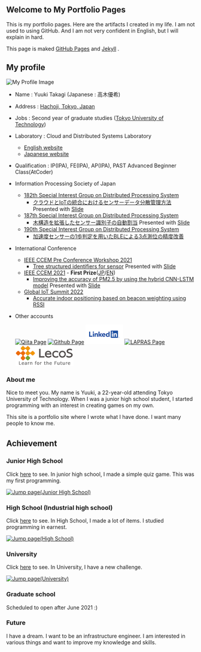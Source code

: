 
## Welcome to My Portfolio Pages

This is my portfolio pages. Here are the artifacts I created in my life. 
I am not used to using GitHub. And I am not very confident in English, but I will explain in hard.

This page is maked [GitHub Pages](https://github.com/) and [Jekyll](https://jekyllrb.com/) .

<!-- Click [here](https://github.com/7vvXi/portfolio/) to change. -->

## My profile

![My Profile Image](/images/Img200.jpg)

- Name : Yuuki Takagi (Japanese : 高木優希)
- Address : [Hachoji, Tokyo, Japan](https://en.wikipedia.org/wiki/Hachioji)
- Jobs : Second year of graduate studies ([Tokyo University of Technology](https://www.teu.ac.jp/english/index.html))
- Laboratory : Cloud and Distributed Systems Laboratory
  - [English website](https://www.tak-cslab.org/)
  - [Japanese website](https://ja.tak-cslab.org/)
- Qualification : IP(IPA), FE(IPA), AP(IPA), PAST Advanced Beginner Class(AtCoder)
- Information Processing Society of Japan
  - [182th Special Interest Group on Distributed Processing System](https://www.ipsjdps.org/node/232)
    - [クラウドとIoTの統合におけるセンサーデータ分散管理方法](http://id.nii.ac.jp/1001/00203908/) Presented with [Slide](https://drive.google.com/file/d/19flpFshYi3xi4IV0n2biP-tXE1f1PwtA/view?usp=sharing)
  - [187th Special Interest Group on Distributed Processing System](https://www.ipsjdps.org/node/241)
    - [木構造を拡張したセンサー識別子の自動割当](http://id.nii.ac.jp/1001/00211239/) Presented with [Slide](https://drive.google.com/file/d/1zMqRmaKGPoAjYB3VNyKnUmE-xqJ1a6KS/view?usp=sharing)
  - [190th Special Interest Group on Distributed Processing System](https://www.ipsjdps.org/node/247)
    - [加速度センサーの1歩判定を用いたBLEによる3点測位の精度改善](http://id.nii.ac.jp/1001/00216937/)
- International Conference
  - [IEEE CCEM Pre Conference Workshop 2021](https://2021.pcw.ieeeccem.org/)
    - [Tree structured identifiers for sensor](https://drive.google.com/file/d/1BHM0fdKzNe5Jy-MMrGOCHVwqdYGisj37/view?usp=sharing) Presented with [Slide](https://drive.google.com/file/d/1dm_amv1WSGihyAkYUsSmf3m4xA-eN-34/view?usp=sharing)
  - [IEEE CCEM 2021](https://2021.ieeeccem.org/) - <b>First Prize</b>([JP](https://www.teu.ac.jp/information/2021.html?id=199)/[EN](https://www-teu-ac-jp.translate.goog/information/2021.html?id=199&_x_tr_sl=ja&_x_tr_tl=en&_x_tr_hl=en&_x_tr_pto=nui))
    - [Improving the accuracy of PM2.5 by using the hybrid CNN-LSTM model](https://drive.google.com/file/d/1Dkp6a9O-jlr5d1oyH6ocKb4tFYUb0Nus/view?usp=sharing) Presented with [Slide](https://drive.google.com/file/d/1Yt9QLi38vOW0Ayl0a-anxchv2_ajVLu3/view?usp=sharing)
  - [Global IoT Summit 2022](https://globaliotsummit.org/)
    - [Accurate indoor positioning based on beacon weighting using RSSI](https://sites.grenadine.co/sites/iot/en/iotweek-2022/schedule/8428/)

- Other accounts

  [![Qiita Page](/images/qiita.png)](https://qiita.com/7vvXi)
  [![Github Page](/images/github.png)](https://github.com/7vvXi)
  [![LinkedIn Page](/images/linkedin.png)](https://www.linkedin.com/in/yuuki-takagi-0570451b5/)
  [![LAPRAS Page](/images/lapras.png)](https://lapras.com/public/POPYNSM)
  [![LecoS Page](/images/lecos.png)](https://nlp.netlearning.co.jp/ns/portal/openbadge/#/public/assertions/user/ODM5SW1GMSs2VEhrL3FqK0JYQ1JyQT09)


### About me

Nice to meet you. My name is Yuuki, a 22-year-old attending Tokyo University of Technology. When I was a junior high school student, I started programming with an interest in creating games on my own.

This site is a portfolio site where I wrote what I have done. I want many people to know me. 

## Achievement　

### Junior High School

Click [here](/junior/index.md) to see.
In junior high school, I made a simple quiz game.
This was my first programming.

[![Jump page(Junior High School)](/images/jj.png)](https://7vvxi.github.io/portfolio/junior/)

### High School (Industrial high school)

Click [here](/high/index.md) to see.
In High School, I made a lot of items.
I studied programming in earnest.

[![Jump page(High School)](/images/jh.png)](https://7vvxi.github.io/portfolio/high/)

### University

Click [here](/univ/index.md) to see.
In University, I have a new challenge.

[![Jump page(University)](/images/ju.png)](https://7vvxi.github.io/portfolio/univ/)

### Graduate school

Scheduled to open after June 2021 :)

### Future

I have a dream. I want to be an infrastructure engineer.
I am interested in various things and want to improve my knowledge and skills.

